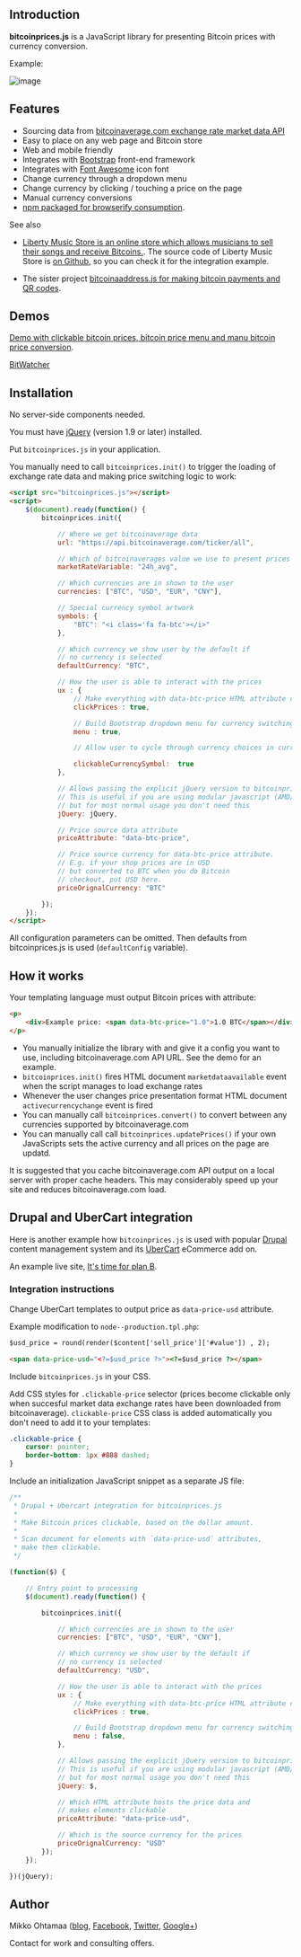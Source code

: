 
## Introduction

**bitcoinprices.js** is a JavaScript library for presenting Bitcoin prices with currency conversion.

Example:


![image](https://raw.github.com/miohtama/bitcoin-prices/master/example.gif)


## Features

* Sourcing data from [bitcoinaverage.com exchange rate market data API](http://bitcoinaverage.com)
* Easy to place on any web page and Bitcoin store
* Web and mobile friendly
* Integrates with [Bootstrap](http://getbootstrap.com) front-end framework
* Integrates with [Font Awesome](http://fortawesome.github.io/) icon font
* Change currency through a dropdown menu
* Change currency by clicking / touching a price on the page
* Manual currency conversions
* [npm packaged for browserify consumption](https://www.npmjs.org/package/bitcoinprices).

See also

* [Liberty Music Store is an online store which allows musicians to sell their songs and receive Bitcoins.](https://libertymusicstore.net/). The source code of Liberty Music Store is [on Github](https://github.com/miohtama/LibertyMusicStore), so you can check it for the integration example.

* The sister project [bitcoinaaddress.js for making bitcoin payments and QR codes](https://github.com/miohtama/bitcoinaddress.js).

## Demos

[Demo with clickable bitcoin prices, bitcoin price menu and manu bitcoin price conversion](http://miohtama.github.com/bitcoin-prices/index.html).

[BitWatcher](http://bitwatcher.me/)


## Installation

No server-side components needed.

You must have [jQuery](http://jquery.com) (version 1.9 or later) installed.

Put `bitcoinprices.js` in your application.

You manually need to call `bitcoinprices.init()` to trigger the loading of exchange rate data and
making price switching logic to work:


```html
<script src="bitcoinprices.js"></script>
<script>
    $(document).ready(function() {
        bitcoinprices.init({

            // Where we get bitcoinaverage data
            url: "https://api.bitcoinaverage.com/ticker/all",

            // Which of bitcoinaverages value we use to present prices
            marketRateVariable: "24h_avg",

            // Which currencies are in shown to the user
            currencies: ["BTC", "USD", "EUR", "CNY"],

            // Special currency symbol artwork
            symbols: {
                "BTC": "<i class='fa fa-btc'></i>"
            },

            // Which currency we show user by the default if
            // no currency is selected
            defaultCurrency: "BTC",

            // How the user is able to interact with the prices
            ux : {
                // Make everything with data-btc-price HTML attribute clickable
                clickPrices : true,

                // Build Bootstrap dropdown menu for currency switching
                menu : true,

                // Allow user to cycle through currency choices in currency:

                clickableCurrencySymbol:  true
            },

            // Allows passing the explicit jQuery version to bitcoinprices.
            // This is useful if you are using modular javascript (AMD/UMD/require()),
            // but for most normal usage you don't need this
            jQuery: jQuery,

            // Price source data attribute
            priceAttribute: "data-btc-price",

            // Price source currency for data-btc-price attribute.
            // E.g. if your shop prices are in USD
            // but converted to BTC when you do Bitcoin
            // checkout, put USD here.
            priceOrignalCurrency: "BTC"

        });
    });
</script>
```

All configuration parameters can be omitted. Then defaults from bitcoinprices.js
is used (`defaultConfig` variable).


## How it works

Your templating language must output Bitcoin prices with  attribute:


```html
<p>
    <div>Example price: <span data-btc-price="1.0">1.0 BTC</span></div>
</p>
```


* You manually initialize the library with  and give it a config you want to use,
    including bitcoinaverage.com API URL. See the demo for an example.
* `bitcoinprices.init()` fires HTML document `marketdataavailable` event when the script manages to load
    exchange rates
* Whenever the user changes price presentation format HTML document `activecurrencychange` event is fired
* You can manually call `bitcoinprices.convert()` to convert between any currencies supported
    by bitcoinaverage.com
* You can manually call call `bitcoinprices.updatePrices()` if your own JavaScripts
    sets the active currency and all prices on the page are updatd.

It is suggested that you cache bitcoinaverage.com API output on a local server with proper
cache headers. This may considerably speed up your site and reduces bitcoinaverage.com load.

## Drupal and UberCart integration

Here is another example how `bitcoinprices.js` is used
with popular [Drupal](https://drupal.org) content management system and its [UberCart](https://drupal.org/project/ubercart) eCommerce add on.

An example live site, [It's time for plan B](http://timeforplanb.org/store/).


### Integration instructions

Change UberCart templates to output price as `data-price-usd` attribute.

Example modification to `node--production.tpl.php`:


```html
$usd_price = round(render($content['sell_price']['#value']) , 2);

<span data-price-usd="<?=$usd_price ?>"><?=$usd_price ?></span>
```

Include `bitcoinprices.js` in your CSS.

Add CSS styles for `.clickable-price` selector (prices become clickable only when succesful market data
exchange rates have been downloaded from bitcoinaverage). `clickable-price` CSS class is added
automatically you don't need to add it to your templates:


```css
.clickable-price {
    cursor: pointer;
    border-bottom: 1px #888 dashed;
}
```

Include an initialization JavaScript snippet as a separate JS file:


```javascript
/**
 * Drupal + Ubercart integration for bitcoinprices.js
 *
 * Make Bitcoin prices clickable, based on the dollar amount.
 *
 * Scan document for elements with `data-price-usd` attributes,
 * make them clickable.
 */

(function($) {

    // Entry point to processing
    $(document).ready(function() {

        bitcoinprices.init({

            // Which currencies are in shown to the user
            currencies: ["BTC", "USD", "EUR", "CNY"],

            // Which currency we show user by the default if
            // no currency is selected
            defaultCurrency: "USD",

            // How the user is able to interact with the prices
            ux : {
                // Make everything with data-btc-price HTML attribute clickable
                clickPrices : true,

                // Build Bootstrap dropdown menu for currency switching
                menu : false,
            },

            // Allows passing the explicit jQuery version to bitcoinprices.
            // This is useful if you are using modular javascript (AMD/UMD/require()),
            // but for most normal usage you don't need this
            jQuery: $,

            // Which HTML attribute hosts the price data and
            // makes elements clickable
            priceAttribute: "data-price-usd",

            // Which is the source currency for the prices
            priceOrignalCurrency: "USD"
        });
    });

})(jQuery);
```


## Author

Mikko Ohtamaa ([blog](https://opensourcehacker.com), [Facebook](https://www.facebook.com/?q=#/pages/Open-Source-Hacker/181710458567630), [Twitter](https://twitter.com/moo9000), [Google+](https://plus.google.com/u/0/103323677227728078543/))

Contact for work and consulting offers.

